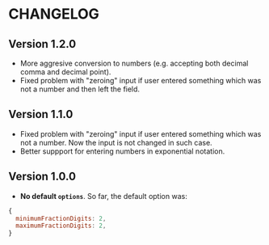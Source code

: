 # CHANGELOG

## Version 1.2.0

* More aggresive conversion to numbers (e.g. accepting both decimal comma and decimal point).
* Fixed problem with "zeroing" input if user entered something which was not a number and then left the field.

## Version 1.1.0

* Fixed problem with "zeroing" input if user entered something which was not a number. Now the input is not changed in such case.
* Better suppport for entering numbers in exponential notation.

## Version 1.0.0

* **No default `options`**. So far, the default option was:

```javascript
{
  minimumFractionDigits: 2,
  maximumFractionDigits: 2,
}
```
